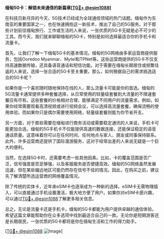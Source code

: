 **缅甸5G卡：解锁未来通信的新篇章[[TG💪+ @esim1088](https://t.me/s/esim1088)]**

在科技日新月异的今天，5G技术已经成为全球通信领域的热门话题。缅甸作为东南亚的重要国家之一，也在快速拥抱这一新技术，推出了自己的5G服务。对于那些计划前往缅甸旅行、工作或生活的人来说，一张优质的5G卡无疑是必不可少的工具。而今天，我们就来聊聊缅甸的5G卡，特别是如何选择最适合你的手机卡和流量卡。

首先，让我们了解一下缅甸5G卡的基本情况。缅甸的5G网络由多家运营商提供服务，包括Ooredoo Myanmar、Mytel和TPNet等。这些运营商提供的5G卡不仅支持高速数据传输，还具备语音通话和短信功能。对于需要在缅甸长期居住或频繁往返的人来说，选择一张合适的5G卡至关重要。那么，如何根据自己的需求挑选适合的5G卡呢？

如果你是一个喜欢随时随地保持在线的人，那么流量卡可能是你的首选。缅甸的5G流量卡通常提供多种套餐选择，从日常使用的轻量级套餐到大流量的不限速套餐应有尽有。这些套餐的价格相对合理，能够满足不同用户的流量需求。例如，如果你经常需要观看高清视频或进行视频会议，可以选择高流量套餐，确保流畅的使用体验。而如果你只是偶尔需要使用网络，轻量级套餐则能为你节省开支。

另一方面，对于那些需要在缅甸进行商务活动或需要稳定通讯的人来说，手机卡可能更加合适。缅甸的5G手机卡不仅能提供高速的数据连接，还能保证稳定的语音通话质量。这意味着你可以在任何时间、任何地点与家人、朋友或同事保持联系。此外，许多运营商还提供了国际漫游服务，这对于经常出差的人来说无疑是一个巨大的便利。

当然，在选择5G卡时，还需要考虑一些其他因素。比如，卡的覆盖范围是否广泛，信号强度是否足够强，以及客服服务是否便捷高效。缅甸的5G网络虽然发展迅速，但在某些偏远地区可能仍然存在信号不佳的情况。因此，在购买之前，建议先了解清楚所选运营商的网络覆盖情况。

除了传统的实体卡，近年来eSIM卡也逐渐成为一种新的选择。eSIM卡无需物理插入，可以直接通过手机设置激活，极大地方便了用户。如果你对eSIM卡感兴趣，可以通过[TG💪+ @esim1088](https://t.me/s/esim1088)了解更多相关信息。

总之，无论是流量卡还是手机卡，缅甸的5G卡都能为用户提供卓越的通信体验。希望这篇文章能帮助你在众多选项中找到最适合自己的一款。无论你是短期游客还是长期居民，一张优质的5G卡都将是你在缅甸生活和工作的得力助手。

[[TG💪+ @esim1088](https://t.me/s/esim1088) ![Image](https://i.postimg.cc/4NQfJmqS/Snipaste-2025-05-13-00-14-12.png)]